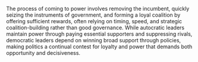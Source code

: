 The process of coming to power involves removing the incumbent, quickly seizing the instruments of government, and forming a loyal coalition by offering sufficient rewards, often relying on timing, speed, and strategic coalition-building rather than good governance. While autocratic leaders maintain power through paying essential supporters and suppressing rivals, democratic leaders depend on winning broad support through policies, making politics a continual contest for loyalty and power that demands both opportunity and decisiveness.
